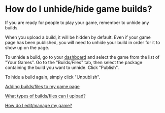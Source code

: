 # How do I unhide/hide game builds?

If you are ready for people to play your game, remember to unhide any builds.

When you upload a build, it will be hidden by default. Even if your game page has been published, you will need to unhide your build in order for it to show up on the page.

To unhide a build, go to your [dashboard](http://gamejolt.com/dashboard/) and select the game from the list of "Your Games". Go to the "Builds/Files" tab, then select the package containing the build you want to unhide. Click "Publish".

To hide a build again, simply click "Unpublish". 

[Adding builds/files to my game page](/add-build/index.md)

[What types of builds/files can I upload?](/build-types/index.md)

[How do I edit/manage my game?](/edit-game/index.md)
